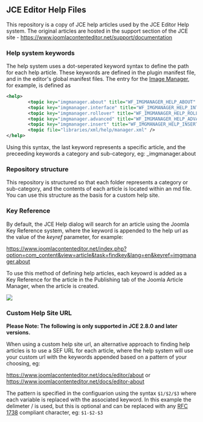 ## JCE Editor Help Files

This repository is a copy of JCE help articles used by the JCE Editor Help system. The original articles are hosted in the support section of the JCE site - https://www.joomlacontenteditor.net/support/documentation

### Help system keywords

The help system uses a dot-seperated keyword syntax to define the path for each help article. These keywords are defined in the plugin manifest file, and in the editor's global manifest files. The entry for the [Image Manager](https://github.com/widgetfactory/jce/blob/master/components/com_jce/editor/tiny_mce/plugins/imgmanager/imgmanager.xml#L219-L225), for example, is defined as

```xml
<help>
        <topic key="imgmanager.about" title="WF_IMGMANAGER_HELP_ABOUT" />
        <topic key="imgmanager.interface" title="WF_IMGMANAGER_HELP_INTERFACE" />
        <topic key="imgmanager.rollover" title="WF_IMGMANAGER_HELP_ROLLOVER" />
        <topic key="imgmanager.advanced" title="WF_IMGMANAGER_HELP_ADVANCED" />
        <topic key="imgmanager.insert" title="WF_IMGMANAGER_HELP_INSERT" />
        <topic file="libraries/xml/help/manager.xml" />
</help>
```
Using this syntax, the last keyword represents a specific article, and the preceeding keywords a category and sub-category, eg: _imgmanager.about

### Repository structure

This repository is structured so that each folder represents a category or sub-category, and the contents of each article is located within an md file. You can use this structure as the basis for a custom help site.

### Key Reference

By default, the JCE Help dialog will search for an article using the Joomla Key Reference system, where the keyword is appended to the help url as the value of the _keyref_ parameter, for example:

https://www.joomlacontenteditor.net/index.php?option=com_content&view=article&task=findkey&lang=en&keyref=imgmanager.about

To use this method of defining help articles, each keyowrd is added as a Key Reference for the article in the Publishing tab of the Joomla Article Manager, when the article is created.

![](https://cdn.joomlacontenteditor.net/images/github/docs/editor-about.png)

### Custom Help Site URL

**Please Note: The following is only supported in JCE 2.8.0 and later versions.**

When using a custom help site url, an alternative approach to finding help articles is to use a SEF URL for each article, where the help system will use your custom url with the keywords appended based on a pattern of your choosing, eg:

https://www.joomlacontenteditor.net/docs/editor/about or https://www.joomlacontenteditor.net/docs/editor-about

The pattern is specified in the configuarion using the syntax ```$1/$2/$3``` where each variable is replaced with the associated keyword. In this example the delimeter / is used, but this is optional and can be replaced with any [RFC 1738](http://www.faqs.or/rfcs/rfc1738.html) compliant character, eg: ```$1-$2-$3```


